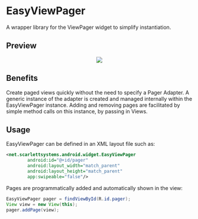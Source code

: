 # EasyViewPager

A wrapper library for the ViewPager widget to simplify instantiation.

## Preview

<p align="center">
    <img src="https://raw.githubusercontent.com/shanescarlett/Android-Widgets/master/samples/EasyViewPagerDemo.gif"/>
</p>

## Benefits

Create paged views quickly without the need to specify a Pager Adapter. A generic instance of the adapter is created and managed internally within the EasyViewPager instance. Adding and removing pages are facilitated by simple method calls on this instance, by passing in Views.

## Usage

EasyViewPager can be defined in an XML layout file such as:

```XML
<net.scarlettsystems.android.widget.EasyViewPager
		android:id="@+id/pager"
		android:layout_width="match_parent"
		android:layout_height="match_parent"
		app:swipeable="false"/>
```

Pages are programmatically added and automatically shown in the view:

```Java
EasyViewPager pager = findViewById(R.id.pager);
View view = new View(this);
pager.addPage(view);
```
